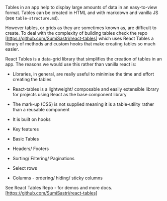 Tables in an app help to display large amounts of data in an easy-to-view format. Tables can be created in HTML and with markdown and vanilla JS (see `table-structure.md`).

However tables, or grids as they are sometimes known as, are difficult to create. To deal with the complexity of building tables check the repo [https://github.com/SumiSastri/react-tables] which uses React Tables a library of methods and custom hooks that make creating tables so much easier.

React Tables is a data-grid library that simplifies the creation of tables in an app. The reasons we would use this rather than vanilla react is:

- Libraries, in general, are really useful to minimise the time and effort creating the tables
- React-tables is a lightweight/ composable and easily extensible library for projects using React as the base component library
- The mark-up (CSS) is not supplied meaning it is a table-utility rather than a reusable component
- It is built on hooks

- Key features
- Basic Tables
- Headers/ Footers
- Sorting/ Filtering/ Paginations
- Select rows
- Columns - ordering/ hiding/ sticky columns

See React Tables Repo - for demos and more docs.[https://github.com/SumiSastri/react-tables]
